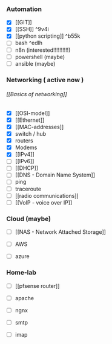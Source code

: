### Automation
- [x] [[GIT]]
- [x] [[SSH]] ^9v4i
- [x] [[python scripting]] ^b55k
- [ ] bash ^edlh
- [ ] n8n (interested!!!!!!!!!!)
- [ ] powershell (maybe)
- [ ] ansible (maybe)

### Networking ( active now )
###### [[Basics of networking]]

- [x] [[OSI-model]]
- [x] [[Ethernet]]
- [x] [[MAC-addresses]]
- [x] switch / hub
- [x] routers 
- [x] Modems
- [x] [[IPv4]]
- [ ] [[IPv6]]
- [ ] [[DHCP]]
- [ ] [[DNS - Domain Name System]]
- [ ] ping
- [ ] traceroute
- [ ] [[radio communications]]
- [ ] [[VoIP - voice over IP]]

### Cloud (maybe)
- [ ] [[NAS - Network Attached Storage]]
- [ ] AWS
- [ ] azure


### Home-lab
- [ ] [[pfsense router]] 
- [ ] apache
- [ ] ngnx
- [ ] smtp
- [ ] imap
 